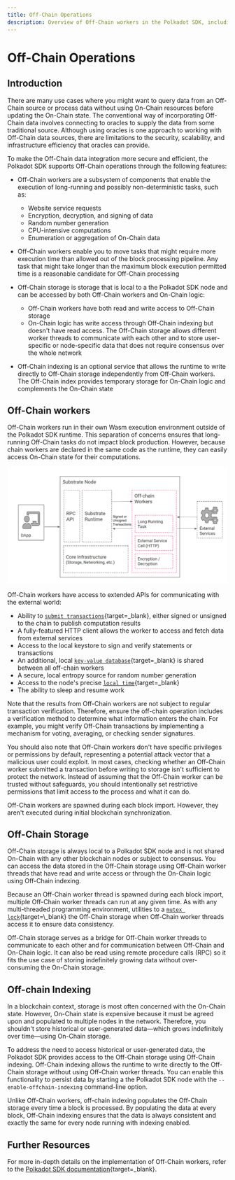 ```yaml
---
title: Off-Chain Operations
description: Overview of Off-Chain workers in the Polkadot SDK, including their structure and the basic operations that can be performed on them.
---
```


# Off-Chain Operations

## Introduction

There are many use cases where you might want to query data from an Off-Chain source or process data without using On-Chain resources before updating the On-Chain state. The conventional way of incorporating Off-Chain data involves connecting to oracles to supply the data from some traditional source. Although using oracles is one approach to working with Off-Chain data sources, there are limitations to the security, scalability, and infrastructure efficiency that oracles can provide.

To make the Off-Chain data integration more secure and efficient, the Polkadot SDK supports Off-Chain operations through the following features:

- Off-Chain workers are a subsystem of components that enable the execution of long-running and possibly non-deterministic tasks, such as:
    - Website service requests
    - Encryption, decryption, and signing of data
    - Random number generation
    - CPU-intensive computations
    - Enumeration or aggregation of On-Chain data

- Off-Chain workers enable you to move tasks that might require more execution time than allowed out of the block processing pipeline. Any task that might take longer than the maximum block execution permitted time is a reasonable candidate for Off-Chain processing

- Off-Chain storage is storage that is local to a the Polkadot SDK node and can be accessed by both Off-Chain workers and On-Chain logic:
    - Off-Chain workers have both read and write access to Off-Chain storage
    - On-Chain logic has write access through Off-Chain indexing but doesn't have read access. The Off-Chain storage allows different worker threads to communicate with each other and to store user-specific or node-specific data that does not require consensus over the whole network

- Off-Chain indexing is an optional service that allows the runtime to write directly to Off-Chain storage independently from Off-Chain workers. The Off-Chain index provides temporary storage for On-Chain logic and complements the On-Chain state

## Off-Chain workers

Off-Chain workers run in their own Wasm execution environment outside of the Polkadot SDK runtime. This separation of concerns ensures that long-running Off-Chain tasks do not impact block production. However, because chain workers are declared in the same code as the runtime, they can easily access On-Chain state for their computations.

<!-- TODO: Migrate image into mermaid diagram -->
![](/images/polkadot-protocol/polkadot-operations/offchain-operations/off-chain-workers-structure.png)

Off-Chain workers have access to extended APIs for communicating with the external world:

- Ability to [`submit transactions`](https://paritytech.github.io/polkadot-sdk/master/sp_runtime/offchain/trait.TransactionPool.html){target=\_blank}, either signed or unsigned to the chain to publish computation results
- A fully-featured HTTP client allows the worker to access and fetch data from external services
- Access to the local keystore to sign and verify statements or transactions
- An additional, local [`key-value database`](https://paritytech.github.io/polkadot-sdk/master/sp_runtime/offchain/trait.OffchainStorage.html){target=\_blank} is shared between all off-chain workers
- A secure, local entropy source for random number generation
- Access to the node's precise [`local time`](https://paritytech.github.io/polkadot-sdk/master/sp_runtime/offchain/struct.Timestamp.html){target=\_blank}
- The ability to sleep and resume work

Note that the results from Off-Chain workers are not subject to regular transaction verification. Therefore, ensure the off-chain operation includes a verification method to determine what information enters the chain. For example, you might verify Off-Chain transactions by implementing a mechanism for voting, averaging, or checking sender signatures.

You should also note that Off-Chain workers don't have specific privileges or permissions by default, representing a potential attack vector that a malicious user could exploit. In most cases, checking whether an Off-Chain worker submitted a transaction before writing to storage isn't sufficient to protect the network. Instead of assuming that the Off-Chain worker can be trusted without safeguards, you should intentionally set restrictive permissions that limit access to the process and what it can do.

Off-Chain workers are spawned during each block import. However, they aren't executed during initial blockchain synchronization.

## Off-Chain Storage

Off-Chain storage is always local to a Polkadot SDK node and is not shared On-Chain with any other blockchain nodes or subject to consensus. You can access the data stored in the Off-Chain storage using Off-Chain worker threads that have read and write access or through the On-Chain logic using Off-Chain indexing.

Because an Off-Chain worker thread is spawned during each block import, multiple Off-Chain worker threads can run at any given time. As with any multi-threaded programming environment, utilities to a [`mutex lock`](https://en.wikipedia.org/wiki/Lock_(computer_science)){target=\_blank} the Off-Chain storage when Off-Chain worker threads access it to ensure data consistency.

Off-Chain storage serves as a bridge for Off-Chain worker threads to communicate to each other and for communication between Off-Chain and On-Chain logic. It can also be read using remote procedure calls (RPC) so it fits the use case of storing indefinitely growing data without over-consuming the On-Chain storage.

## Off-chain Indexing

In a blockchain context, storage is most often concerned with the On-Chain state. However, On-Chain state is expensive because it must be agreed upon and populated to multiple nodes in the network. Therefore, you shouldn't store historical or user-generated data—which grows indefinitely over time—using On-Chain storage.

To address the need to access historical or user-generated data, the Polkadot SDK provides access to the Off-Chain storage using Off-Chain indexing. Off-Chain indexing allows the runtime to write directly to the Off-Chain storage without using Off-Chain worker threads. You can enable this functionality to persist data by starting a the Polkadot SDK node with the `--enable-offchain-indexing` command-line option.

Unlike Off-Chain workers, off-chain indexing populates the Off-Chain storage every time a block is processed. By populating the data at every block, Off-Chain indexing ensures that the data is always consistent and exactly the same for every node running with indexing enabled.

## Further Resources

For more in-depth details on the implementation of Off-Chain workers, refer to the [Polkadot SDK documentation](https://paritytech.github.io/polkadot-sdk/master/polkadot_sdk_docs/reference_docs/frame_offchain_workers/index.html){target=\_blank}.